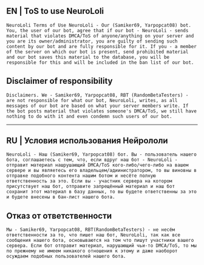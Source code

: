 ## EN | ToS to use NeuroLoli

`NeuroLoli Terms of Use
NeuroLoli - Our (Samiker69, Yarpopcat08) bot. You, the user of our bot, agree that if our bot - NeuroLoli - sends material that violates DMCA/ToS of anyone/anything on your server and you are its owner/administrator, you are guilty of sending such content by our bot and are fully responsible for it.
If you - a member of the server on which our bot is present, send prohibited material and our bot saves this material to the database, you will be responsible for this and will be included in the ban list of our bot.`

## Disclaimer of responsibility

`Disclaimers.
We - Samiker69, Yarpopcat08, RBT (RandomBetaTesters) - are not responsible for what our bot, NeuroLoli, writes, as all messages of our bot are based on what your server members write. If the bot posts material that violates someone's DMCA/ToS, we still have nothing to do with it and even condemn such users of our bot.`

---

## RU | Условия использования Нейрололи
`NeuroLoli - Наш (Samiker69, Yarpopcat08) бот. Вы - пользователь нашего бота, соглашаетесь с тем, что, если вдруг наш бот - NeuroLoli - отправит материал нашрушающий DMCA/ToS кого-либо/чего-либо на вашем сервере и вы являетесь его владельцем/адиинистратором, то вы виновны в отправке подобного контента нашим ботом и несёте полную ответственность за это.
Если вы - участник сервера на котором присутствует наш бот, отправите запрещённый материал и наш бот сохранит этот материал в базу данных, то вы будете ответственны за это и будете внесены в бан-лист нашего бота.`

## Отказ от ответственности
`Мы - Samiker69, Yarpopcat08, RBT(RandomBetaTesters) - не несём ответственности за то, что пишет наш бот, NeuroLoli, так как все сообщения нашего бота, основываются на том что пишут участники вашего сервера. Если бот отправит материал, нарушающий чьи-то DMCA/ToS, то мы по прежнему не имеем никакого отношения к этому и даже наоборот осуждаем подобных пользователей нашего бота.`
